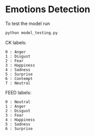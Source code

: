 # Emotions Detection

To test the model run

```bash
python model_testing.py
```

CK labels:

```
0 : Anger
1 : Disgust
2 : Fear
3 : Happiness
4 : Sadness
5 : Surprise
6 : Contempt
7 : Neutral
```

FEED labels:

```
0 : Neutral
1 : Anger
2 : Disgust
3 : Fear
4 : Happiness
5 : Sadness
6 : Surprise
```

